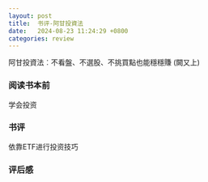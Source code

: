 ```yaml
---
layout: post
title:  书评-阿甘投資法
date:   2024-08-23 11:24:29 +0800
categories: review
---
```


阿甘投資法︰不看盤、不選股、不挑買點也能穩穩賺 (闕又上)

### 阅读书本前

学会投资

### 书评

依靠ETF进行投资技巧

### 评后感